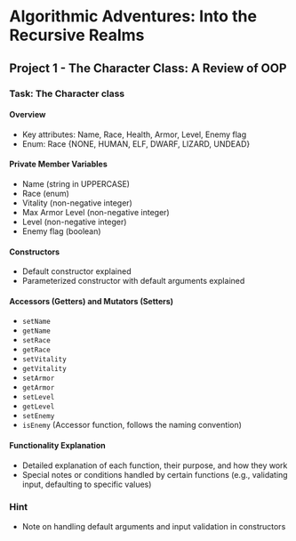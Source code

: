 # Algorithmic Adventures: Into the Recursive Realms
## Project 1 - The Character Class: A Review of OOP

### Task: The Character class

#### Overview

- Key attributes: Name, Race, Health, Armor, Level, Enemy flag
- Enum: Race {NONE, HUMAN, ELF, DWARF, LIZARD, UNDEAD}

#### Private Member Variables

- Name (string in UPPERCASE)
- Race (enum)
- Vitality (non-negative integer)
- Max Armor Level (non-negative integer)
- Level (non-negative integer)
- Enemy flag (boolean)

#### Constructors

- Default constructor explained
- Parameterized constructor with default arguments explained

#### Accessors (Getters) and Mutators (Setters)

- `setName`
- `getName`
- `setRace`
- `getRace`
- `setVitality`
- `getVitality`
- `setArmor`
- `getArmor`
- `setLevel`
- `getLevel`
- `setEnemy`
- `isEnemy` (Accessor function, follows the naming convention)

#### Functionality Explanation

- Detailed explanation of each function, their purpose, and how they work
- Special notes or conditions handled by certain functions (e.g., validating input, defaulting to specific values)

### Hint

- Note on handling default arguments and input validation in constructors
